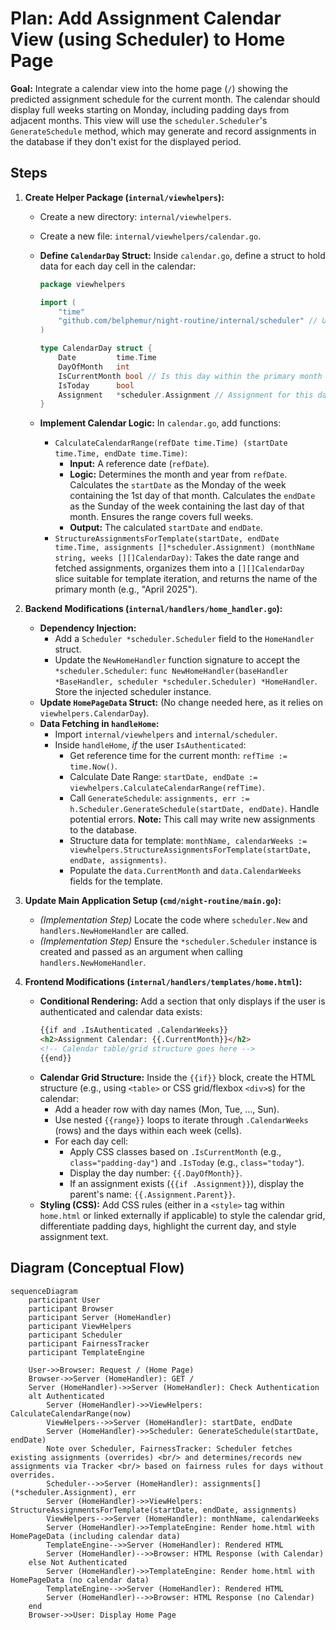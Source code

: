 # Plan: Add Assignment Calendar View (using Scheduler) to Home Page

**Goal:** Integrate a calendar view into the home page (`/`) showing the predicted assignment schedule for the current month. The calendar should display full weeks starting on Monday, including padding days from adjacent months. This view will use the `scheduler.Scheduler`'s `GenerateSchedule` method, which may generate and record assignments in the database if they don't exist for the displayed period.

## Steps

1.  **Create Helper Package (`internal/viewhelpers`):**

    - Create a new directory: `internal/viewhelpers`.
    - Create a new file: `internal/viewhelpers/calendar.go`.
    - **Define `CalendarDay` Struct:** Inside `calendar.go`, define a struct to hold data for each day cell in the calendar:

      ```go
      package viewhelpers

      import (
          "time"
          "github.com/belphemur/night-routine/internal/scheduler" // Use scheduler
      )

      type CalendarDay struct {
          Date         time.Time
          DayOfMonth   int
          IsCurrentMonth bool // Is this day within the primary month being displayed?
          IsToday      bool
          Assignment   *scheduler.Assignment // Assignment for this day (nil if none)
      }
      ```

    - **Implement Calendar Logic:** In `calendar.go`, add functions:
      - `CalculateCalendarRange(refDate time.Time) (startDate time.Time, endDate time.Time)`:
        - **Input:** A reference date (`refDate`).
        - **Logic:** Determines the month and year from `refDate`. Calculates the `startDate` as the Monday of the week containing the 1st day of that month. Calculates the `endDate` as the Sunday of the week containing the last day of that month. Ensures the range covers full weeks.
        - **Output:** The calculated `startDate` and `endDate`.
      - `StructureAssignmentsForTemplate(startDate, endDate time.Time, assignments []*scheduler.Assignment) (monthName string, weeks [][]CalendarDay)`: Takes the date range and fetched assignments, organizes them into a `[][]CalendarDay` slice suitable for template iteration, and returns the name of the primary month (e.g., "April 2025").

2.  **Backend Modifications (`internal/handlers/home_handler.go`):**

    - **Dependency Injection:**
      - Add a `Scheduler *scheduler.Scheduler` field to the `HomeHandler` struct.
      - Update the `NewHomeHandler` function signature to accept the `*scheduler.Scheduler`: `func NewHomeHandler(baseHandler *BaseHandler, scheduler *scheduler.Scheduler) *HomeHandler`. Store the injected scheduler instance.
    - **Update `HomePageData` Struct:** (No change needed here, as it relies on `viewhelpers.CalendarDay`).
    - **Data Fetching in `handleHome`:**
      - Import `internal/viewhelpers` and `internal/scheduler`.
      - Inside `handleHome`, _if_ the user `IsAuthenticated`:
        - Get reference time for the current month: `refTime := time.Now()`.
        - Calculate Date Range: `startDate, endDate := viewhelpers.CalculateCalendarRange(refTime)`.
        - Call `GenerateSchedule`: `assignments, err := h.Scheduler.GenerateSchedule(startDate, endDate)`. Handle potential errors. **Note:** This call may write new assignments to the database.
        - Structure data for template: `monthName, calendarWeeks := viewhelpers.StructureAssignmentsForTemplate(startDate, endDate, assignments)`.
        - Populate the `data.CurrentMonth` and `data.CalendarWeeks` fields for the template.

3.  **Update Main Application Setup (`cmd/night-routine/main.go`):**

    - _(Implementation Step)_ Locate the code where `scheduler.New` and `handlers.NewHomeHandler` are called.
    - _(Implementation Step)_ Ensure the `*scheduler.Scheduler` instance is created and passed as an argument when calling `handlers.NewHomeHandler`.

4.  **Frontend Modifications (`internal/handlers/templates/home.html`):**
    - **Conditional Rendering:** Add a section that only displays if the user is authenticated and calendar data exists:
      ```html
      {{if and .IsAuthenticated .CalendarWeeks}}
      <h2>Assignment Calendar: {{.CurrentMonth}}</h2>
      <!-- Calendar table/grid structure goes here -->
      {{end}}
      ```
    - **Calendar Grid Structure:** Inside the `{{if}}` block, create the HTML structure (e.g., using `<table>` or CSS grid/flexbox `<div>`s) for the calendar:
      - Add a header row with day names (Mon, Tue, ..., Sun).
      - Use nested `{{range}}` loops to iterate through `.CalendarWeeks` (rows) and the days within each week (cells).
      - For each day cell:
        - Apply CSS classes based on `.IsCurrentMonth` (e.g., `class="padding-day"`) and `.IsToday` (e.g., `class="today"`).
        - Display the day number: `{{.DayOfMonth}}`.
        - If an assignment exists (`{{if .Assignment}}`), display the parent's name: `{{.Assignment.Parent}}`.
    - **Styling (CSS):** Add CSS rules (either in a `<style>` tag within `home.html` or linked externally if applicable) to style the calendar grid, differentiate padding days, highlight the current day, and style assignment text.

## Diagram (Conceptual Flow)

```mermaid
sequenceDiagram
    participant User
    participant Browser
    participant Server (HomeHandler)
    participant ViewHelpers
    participant Scheduler
    participant FairnessTracker
    participant TemplateEngine

    User->>Browser: Request / (Home Page)
    Browser->>Server (HomeHandler): GET /
    Server (HomeHandler)->>Server (HomeHandler): Check Authentication
    alt Authenticated
        Server (HomeHandler)->>ViewHelpers: CalculateCalendarRange(now)
        ViewHelpers-->>Server (HomeHandler): startDate, endDate
        Server (HomeHandler)->>Scheduler: GenerateSchedule(startDate, endDate)
        Note over Scheduler, FairnessTracker: Scheduler fetches existing assignments (overrides) <br/> and determines/records new assignments via Tracker <br/> based on fairness rules for days without overrides.
        Scheduler-->>Server (HomeHandler): assignments[] (*scheduler.Assignment), err
        Server (HomeHandler)->>ViewHelpers: StructureAssignmentsForTemplate(startDate, endDate, assignments)
        ViewHelpers-->>Server (HomeHandler): monthName, calendarWeeks
        Server (HomeHandler)->>TemplateEngine: Render home.html with HomePageData (including calendar data)
        TemplateEngine-->>Server (HomeHandler): Rendered HTML
        Server (HomeHandler)-->>Browser: HTML Response (with Calendar)
    else Not Authenticated
        Server (HomeHandler)->>TemplateEngine: Render home.html with HomePageData (no calendar data)
        TemplateEngine-->>Server (HomeHandler): Rendered HTML
        Server (HomeHandler)-->>Browser: HTML Response (no Calendar)
    end
    Browser->>User: Display Home Page
```
